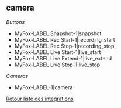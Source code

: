 ## camera

*Buttons*
- MyFox-LABEL Snapshot-1|snapshot
- MyFox-LABEL Rec Start-1|recording_start
- MyFox-LABEL Rec Stop-1|recording_stop
- MyFox-LABEL Live Start-1|live_start
- MyFox-LABEL Live Extend-1|live_extend
- MyFox-LABEL Live Stop-1|live_stop

*Cameras*
- MyFox-LABEL-1|camera


[Retour liste des integrations](../../integration.md)
